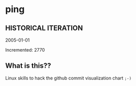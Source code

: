 # ping

## HISTORICAL ITERATION
2005-01-01

Incremented: 2770

## What is this?? 
Linux skills to hack the github commit visualization chart `;-)`
